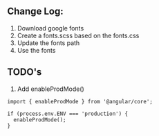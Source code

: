 ## Change Log:

1. Download google fonts
2. Create a fonts.scss based on the fonts.css
3. Update the fonts path
4. Use the fonts


## TODO's
1. Add enableProdMode()
```
import { enableProdMode } from '@angular/core';

if (process.env.ENV === 'production') {
  enableProdMode();
}
```
